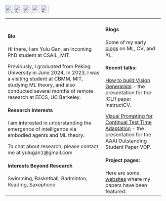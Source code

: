 <p> 
  <a href="http://www.yulugan.com"> <img src="https://img.shields.io/badge/My-Homepage-success" height="25px" alt="Yulu Gan">
  <a href="https://scholar.google.com/citations?user=hQ-J_eAAAAAJ&hl=en"><img src="https://img.shields.io/badge/scholar-4385FE.svg?&style=plastic&logo=google-scholar&logoColor=white" alt="Google Scholar" height="25px"> </a>
  <a href="https://www.linkedin.com/in/yulu-g-31a626281/"><img src="https://img.shields.io/badge/linkedin-006CAC.svg?&style=plastic&logo=linkedin&logoColor=white" height="25px" alt="LinkedIn"> </a>
  <a href="http://www.yulugan.com/static/CV.pdf"> <img src="https://img.shields.io/badge/-Resume-orange?style=plastic" height="25px"> </a>
  <a href="https://x.com/yule_gan"><img src="https://img.shields.io/twitter/follow/Yulu Gan" height="25px" alt="Twitter"> </a>
</p> 

<table width="100%" cellspacing="12" margin="0" padding="0" cellpadding="0">
<tbody>
  <tr>
    <td>
      <h4>Bio</h4>
      <p> 
        Hi there, I am Yulu Gan, an incoming PhD student at CSAIL, MIT.
      </p>
        <p>
        Previously, I graduated from Peking University in June 2024. In 2023, I was a visiting student at CBMM, MIT, studying ML theory, and also conducted several months of remote research at EECS, UC Berkeley.
      </p>
    <h4>Research interests</h4>
      <p>
      I am interested in understanding the emergence of intelligence via embodied agents and ML theory.
      </p>
      <p>
      To chat about research, please contact me at yulugan1@gmail.com
      </p>
    <h4>Interests Beyond Research</h4>
    Swimming, Basketball, Badminton, Reading, Saxophone
    </td>
    <td>
      <h4>Blogs</h4>
      <p>Some of my early <a href="https://www.zhihu.com/people/gan-yu-lu-7/posts">blogs</a> on ML, CV, and RL.</p>
      <h4>Recent talks:</h4> 
      <p><a href="https://www.youtube.com/watch?v=8ThEl18jYGw&t=20s">How to build Vision Generalists</a> - the presentation for the ICLR paper InstructCV.</p>
      <p><a href="http://www.yulugan.com/projects/VDP.html">Visual Prompting for Continual Test Time Adaptation</a> - the presentation for the AAAI Outstanding Student Paper VDP.</p>
      <h4>Project pages:</h4> 
      Here are some <a href="https://www.yulugan.com/projects">websites</a> where my papers have been featured.
    </td>
   </tr>
</tbody>
</table>
